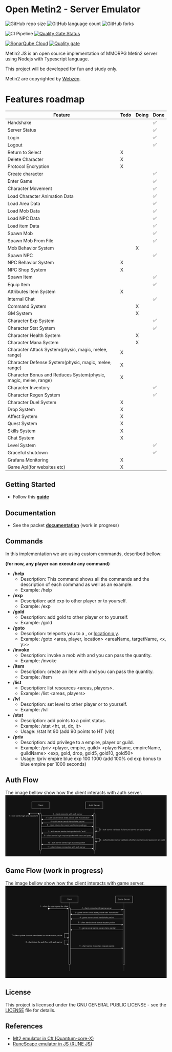 # Open Metin2 - Server Emulator

![GitHub repo size](https://img.shields.io/github/repo-size/willianmarquess/mt2-server-javascript?style=for-the-badge)
![GitHub language count](https://img.shields.io/github/languages/count/willianmarquess/mt2-server-javascript?style=for-the-badge)
![GitHub forks](https://img.shields.io/github/forks/willianmarquess/mt2-server-javascript?style=for-the-badge)

![CI Pipeline](https://github.com/willianmarquess/open-mt2/actions/workflows/flow.yml/badge.svg)
[![Quality Gate Status](https://sonarcloud.io/api/project_badges/measure?project=willianmarquess_open-mt2&metric=alert_status)](https://sonarcloud.io/summary/new_code?id=willianmarquess_open-mt2)

[![SonarQube Cloud](https://sonarcloud.io/images/project_badges/sonarcloud-light.svg)](https://sonarcloud.io/summary/new_code?id=willianmarquess_open-mt2)
[![Quality gate](https://sonarcloud.io/api/project_badges/quality_gate?project=willianmarquess_open-mt2)](https://sonarcloud.io/summary/new_code?id=willianmarquess_open-mt2)


Metin2 JS is an open source implementation of MMORPG Metin2 server using Nodejs with Typescript language.

This project will be developed for fun and study only.

Metin2 are copyrighted by [Webzen](http://webzen.com/ "Webzen").

# Features roadmap

| Feature          | Todo | Doing | Done |
|------------------|------|-------|------|
| Handshake |      |       | ✅    |
| Server Status |      |       | ✅    |
| Login |      |       | ✅    |
| Logout    |      |       | ✅    |
| Return to Select    | X    |       |      |
| Delete Character    | X    |       |      |
| Protocol Encryption   | X    |       |      |
| Create character  |      |       | ✅    |
| Enter Game    |      |       | ✅   |
| Character Movement    |      |       | ✅    |
| Load Character Animation Data    |      |       | ✅    |
| Load Area Data    |      |       | ✅    |
| Load Mob Data    |      |       | ✅    |
| Load NPC Data    |      |       | ✅    |
| Load item Data    |      |       | ✅    |
| Spawn Mob    |      |       |  ✅    |
| Spawn Mob From File    |      |       |  ✅    |
| Mob Behavior System    |      | X     |      |
| Spawn NPC    |      |       |  ✅   |
| NPC Behavior System    | X    |       |      |
| NPC Shop System    | X    |       |      |
| Spawn Item    |      |       |  ✅   |
| Equip Item    |      |       |   ✅  |
| Attributes Item System    | X    |       |      |
| Internal Chat    |      |       | ✅    |
| Command System    |      | X     |      |
| GM System    |      | X     |      |
| Character Exp System    |      |       | ✅    |
| Character Stat System    |      |       | ✅    |
| Character Health System    |      | X     |      |
| Character Mana System    |      | X     |      |
| Character Attack System(physic, magic, melee, range)    | X    |       |      |
| Character Defense System(physic, magic, melee, range)    | X    |       |      |
| Character Bonus and Reduces System(physic, magic, melee, range)    | X    |       |      |
| Character Inventory    |      |       | ✅    |
| Character Regen System    |      |       | ✅    |
| Character Duel System   | X    |       |      |
| Drop System   | X    |       |      |
| Affect System   | X    |       |      |
| Quest System   | X    |       |      |
| Skills System   | X    |       |      |
| Chat System   | X    |       |      |
| Level System   |      |       | ✅    |
| Graceful shutdown   |      |       | ✅    |
| Grafana Monitoring   | X   |       |      |
| Game Api(for websites etc)   | X   |       |      |

## Getting Started

- Follow this [**guide**](docs/guide.md)

## Documentation

- See the packet [**documentation**](docs/packets.md) (work in progress)

## Commands

In this implementation we are using custom commands, described bellow:

**(for now, any player can execute any command)**

- **/help**
    - Description: This command shows all the commands and the description of each command as well as an example.
    - Example: /help
- **/exp**
    - Description: add exp to other player or to yourself.
    - Example: /exp <number> <targetName>
- **/gold**
    - Description: add gold to other player or to yourself.
    - Example: /gold <number> <targetName>
- **/goto**
    - Description: teleports you to a <area>, <player> or <location:x,y>.
    - Example: /goto <area, player, location> <areaName, targetName, <x, y>>
- **/invoke**
    - Description: invoke a mob with <vnum> and you can pass the quantity.
    - Example: /invoke <vnum> <quantity>
- **/item**
    - Description: create an item with <vnum> and you can pass the quantity.
    - Example: /item <vnum> <quantity>
- **/list**
    - Description: list resources <areas, players>.
    - Example: /list <areas, players>
- **/lvl**
    - Description: set level to other player or to yourself.
    - Example: /lvl <number> <targetName>
- **/stat**
    - Description: add points to a point status.
    - Example: /stat <ht, st, dx, it> <number>
    - Usage: /stat ht 90 (add 90 points to HT (vit))
- **/priv**
    - Description: add privilege to a empire, player or guild.
    - Example: /priv <player, empire, guild> <playerName, empireName, guildName> <exp, gold, drop, gold5, gold10, gold50> <value> <timeInSeconds>
    - Usage: /priv empire blue exp 100 1000 (add 100% od exp bonus to blue empire per 1000 seconds)


## Auth Flow
The image bellow show how the client interacts with auth server.
![](https://github.com/willianmarquess/mt2-server-javascript/blob/master/docs/images/mt2-auth-server.drawio.png)

## Game Flow (work in progress)
The image bellow show how the client interacts with game server.
![](https://github.com/willianmarquess/mt2-server-javascript/blob/master/docs/images/mt2-game-server.drawio.png)

## License

This project is licensed under the GNU GENERAL PUBLIC LICENSE - see the [LICENSE](LICENSE) file for details.

## References

- [Mt2 emulator in C# (Quantum-core-X)](https://github.com/MeikelLP/quantum-core-x)
- [RuneScape emulator in JS (RUNE JS)](https://github.com/runejs/server)

